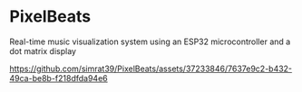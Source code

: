# PixelBeats
Real-time music visualization system using an ESP32 microcontroller and a dot matrix display

https://github.com/simrat39/PixelBeats/assets/37233846/7637e9c2-b432-49ca-be8b-f218dfda94e6
